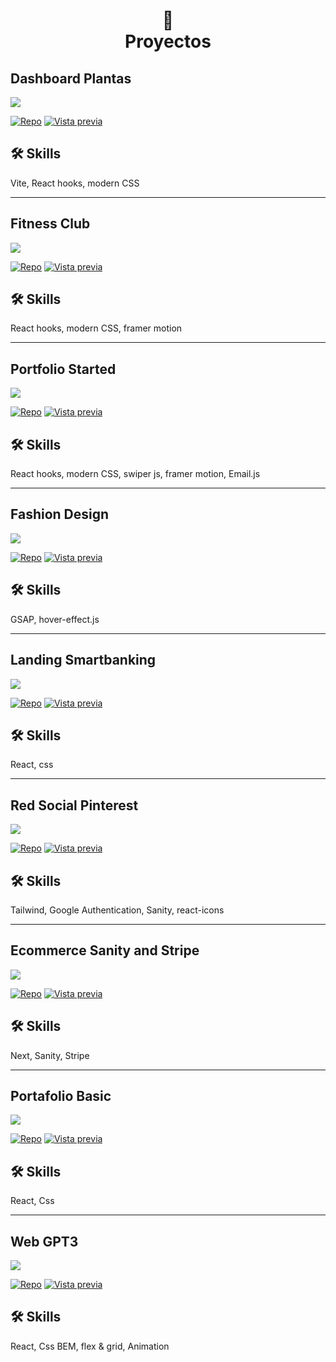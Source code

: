 <h1 align="center">
📄<br>Proyectos
</h1>

## Dashboard Plantas
![](https://github.com/ayllondark/dashboard-plantas/blob/master/src/assets/thumbnail.png)

[![Repo](https://img.shields.io/badge/perfil%20-%23323330.svg?&style=for-the-badge&logo=perfil&logoColor=black&color=F745B5)](https://github.com/ayllondark/dashboard-plantas)
[![Vista previa](https://img.shields.io/badge/repositório%20-%23323330.svg?&style=for-the-badge&logo=repositório&logoColor=black&color=8000FF)](https://dashboard-plantas.vercel.app)


## 🛠 Skills
Vite, React hooks, modern CSS

---


## Fitness Club
![](https://github.com/ayllondark/fitness-club/blob/master/src/assets/thumbnail.png)

[![Repo](https://img.shields.io/badge/perfil%20-%23323330.svg?&style=for-the-badge&logo=perfil&logoColor=black&color=F745B5)](https://github.com/ayllondark/fitness-club)
[![Vista previa](https://img.shields.io/badge/repositório%20-%23323330.svg?&style=for-the-badge&logo=repositório&logoColor=black&color=8000FF)](https://fitness-club-d2f2slvgd-ayllondark.vercel.app)


## 🛠 Skills
React hooks, modern CSS, framer motion

---


## Portfolio Started
![](https://github.com/ayllondark/ResumenProyectos/blob/main/img/portfoliostarted.png)

[![Repo](https://img.shields.io/badge/perfil%20-%23323330.svg?&style=for-the-badge&logo=perfil&logoColor=black&color=F745B5)](https://github.com/ayllondark/portfolio-starter)
[![Vista previa](https://img.shields.io/badge/repositório%20-%23323330.svg?&style=for-the-badge&logo=repositório&logoColor=black&color=8000FF)](https://portfolio-started.netlify.app)


## 🛠 Skills
React hooks, modern CSS, swiper js, framer motion, Email.js

---

## Fashion Design
![](https://github.com/ayllondark/ResumenProyectos/blob/main/img/fashionlanding.png)

[![Repo](https://img.shields.io/badge/perfil%20-%23323330.svg?&style=for-the-badge&logo=perfil&logoColor=black&color=F745B5)](https://github.com/ayllondark/fashion-design)
[![Vista previa](https://img.shields.io/badge/repositório%20-%23323330.svg?&style=for-the-badge&logo=repositório&logoColor=black&color=8000FF)](https://fashiondesignlanding.netlify.app)


## 🛠 Skills
GSAP, hover-effect.js

---

## Landing Smartbanking
![](https://github.com/ayllondark/ResumenProyectos/blob/main/img/smartbanking.png)

[![Repo](https://img.shields.io/badge/perfil%20-%23323330.svg?&style=for-the-badge&logo=perfil&logoColor=black&color=F745B5)](https://github.com/ayllondark/Landing-smart-banking)
[![Vista previa](https://img.shields.io/badge/repositório%20-%23323330.svg?&style=for-the-badge&logo=repositório&logoColor=black&color=8000FF)](https://landing-smartbanking.netlify.app)


## 🛠 Skills
React, css

---

## Red Social Pinterest
![](https://github.com/ayllondark/ResumenProyectos/blob/main/img/pinterest.png)

[![Repo](https://img.shields.io/badge/perfil%20-%23323330.svg?&style=for-the-badge&logo=perfil&logoColor=black&color=F745B5)](https://github.com/ayllondark/PinterestSocial)
[![Vista previa](https://img.shields.io/badge/repositório%20-%23323330.svg?&style=for-the-badge&logo=repositório&logoColor=black&color=8000FF)](https://red-pinterest.netlify.app)


## 🛠 Skills
Tailwind, Google Authentication, Sanity, react-icons

---

## Ecommerce Sanity and Stripe
![](https://github.com/ayllondark/ResumenProyectos/blob/main/img/ecommerce-sanity-stripe.png)

[![Repo](https://img.shields.io/badge/perfil%20-%23323330.svg?&style=for-the-badge&logo=perfil&logoColor=black&color=F745B5)](https://github.com/ayllondark/ecommerce_sanity_stripe)
[![Vista previa](https://img.shields.io/badge/repositório%20-%23323330.svg?&style=for-the-badge&logo=repositório&logoColor=black&color=8000FF)](https://vercel.com/ayllondark/ecommerce-sanity-stripe)


## 🛠 Skills
Next, Sanity, Stripe

---

## Portafolio Basic
![](https://github.com/ayllondark/ResumenProyectos/blob/main/img/PortafolioBasic.png)

[![Repo](https://img.shields.io/badge/perfil%20-%23323330.svg?&style=for-the-badge&logo=perfil&logoColor=black&color=F745B5)](https://github.com/ayllondark/portfolio-basic)
[![Vista previa](https://img.shields.io/badge/repositório%20-%23323330.svg?&style=for-the-badge&logo=repositório&logoColor=black&color=8000FF)](https://portafolio-basic.vercel.app)


## 🛠 Skills
React, Css

---

## Web GPT3
![](https://github.com/ayllondark/ResumenProyectos/blob/main/img/Gpt3.png)

[![Repo](https://img.shields.io/badge/perfil%20-%23323330.svg?&style=for-the-badge&logo=perfil&logoColor=black&color=F745B5)](https://github.com/ayllondark/gpt3)
[![Vista previa](https://img.shields.io/badge/repositório%20-%23323330.svg?&style=for-the-badge&logo=repositório&logoColor=black&color=8000FF)](https://gpt3design.vercel.app)


## 🛠 Skills
React, Css BEM, flex & grid, Animation
